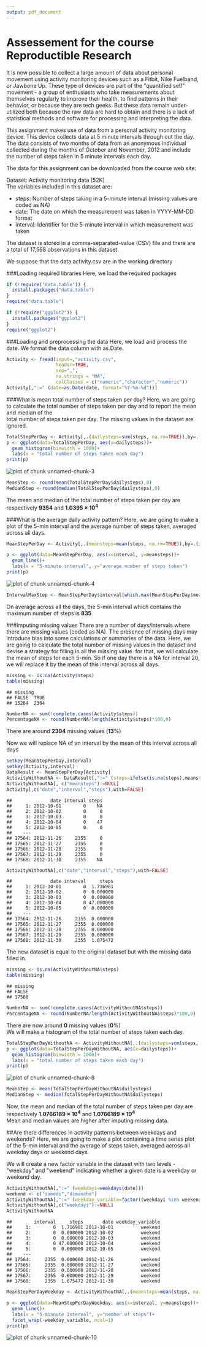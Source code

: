 ```yaml
---
output: pdf_document
---
```


# Assessement for the course Reproductible Research 

It is now possible to collect a large amount of data about personal movement using activity monitoring devices such as a   Fitbit, Nike Fuelband, or Jawbone Up. These type of devices are part of the "quantified self" movement - a group of   enthusiasts who take measurements about themselves regularly to improve their health, to find patterns in their behavior, or   because they are tech geeks. But these data remain under-utilized both because the raw data are hard to obtain and there   is a lack of statistical methods and software for processing and interpreting the data.  
  
This assignment makes use of data from a personal activity monitoring device. This device collects data at 5 minute   intervals through out the day. The data consists of two months of data from an anonymous individual collected during the   months of October and November, 2012 and include the number of steps taken in 5 minute intervals each day.  
  
The data for this assignment can be downloaded from the course web site:  
  
Dataset: Activity monitoring data [52K]  
The variables included in this dataset are:  
  
- steps: Number of steps taking in a 5-minute interval (missing values are coded as NA)  
- date: The date on which the measurement was taken in YYYY-MM-DD format  
- interval: Identifier for the 5-minute interval in which measurement was taken  

The dataset is stored in a comma-separated-value (CSV) file and there are a total of 17,568 observations in this dataset.      
  
We suppose that the data activity.csv are in the working directory

###Loading required libraries
Here, we load the required packages

```r
if (!require("data.table")) {
  install.packages("data.table")
}
require("data.table")

if (!require("ggplot2")) {
  install.packages("ggplot2")
}
require("ggplot2")
```
###Loading and preprocessing the data
Here, we load and process the date. We format the data column with as.Date.

```r
Activity <- fread(input=,"activity.csv",
                  header=TRUE,
                  sep=",",
                  na.strings = "NA",
                  colClasses = c("numeric","character","numeric"))
Activity[,":=" (date=as.Date(date, format="%Y-%m-%d"))]
```
###What is mean total number of steps taken per day?
Here, we are going to calculate the total number of steps taken per day and to report the mean and median of the  
total number of steps taken per day. The missing values in the dataset are ignored.

```r
TotalStepPerDay <- Activity[,.(dailysteps=sum(steps, na.rm=TRUE)),by=.(date)]
p <- ggplot(data=TotalStepPerDay, aes(x=dailysteps))+
  geom_histogram(binwidth = 1000)+
  labs(x = "total number of steps taken each day")
print(p)
```

![plot of chunk unnamed-chunk-3](figure/unnamed-chunk-3-1.png)

```r
MeanStep <- round(mean(TotalStepPerDay$dailysteps),0)
MedianStep <-round(median(TotalStepPerDay$dailysteps),0)
```
The mean and median of the total number of steps taken per day are respectively **9354** and **1.0395 &times; 10<sup>4</sup>**

###What is the average daily activity pattern?
Here, we are going to make a plot of the 5-min interval and the average number of steps taken, averaged across all days.

```r
MeanStepPerDay <- Activity[,.(meansteps=mean(steps, na.rm=TRUE)),by=.(interval)]

p <- ggplot(data=MeanStepPerDay, aes(x=interval, y=meansteps))+
  geom_line()+
  labs(x = "5-minute interval", y="average number of steps taken")
print(p)
```

![plot of chunk unnamed-chunk-4](figure/unnamed-chunk-4-1.png)

```r
IntervalMaxStep <- MeanStepPerDay$interval[which.max(MeanStepPerDay$meansteps)]
```
On average across all the days, the 5-min interval which contains the maximum number of steps is **835**  

###Imputing missing values
There are a number of days/intervals where there are missing values (coded as NA). The presence of missing days may introduce bias into some calculations or summaries of the data.
Here, we are going to calculate the total number of missing values in the dataset and devise a strategy for filling in all the missing value. for that, we will calculate the mean of steps for each 5-min. So if one day there is a NA for interval 20, we will replace it by the mean of this interval across all days.  

```r
missing <- is.na(Activity$steps)
table(missing)
```

```
## missing
## FALSE  TRUE 
## 15264  2304
```

```r
NumberNA <- sum(!complete.cases(Activity$steps))
PercentageNA <- round(NumberNA/length(Activity$steps)*100,0)
```
There are around **2304** missing values (**13**%)  
    
Now we will replace NA of an interval by the mean of this interval across all days


```r
setkey(MeanStepPerDay,interval)
setkey(Activity,interval)
DataResult <- MeanStepPerDay[Activity]
ActivityWithoutNA <- DataResult[,":=" (steps=ifelse(is.na(steps),meansteps,steps))]
ActivityWithoutNA[, c("meansteps"):=NULL]
Activity[,c("date","interval","steps"),with=FALSE]
```

```
##              date interval steps
##     1: 2012-10-01        0    NA
##     2: 2012-10-02        0     0
##     3: 2012-10-03        0     0
##     4: 2012-10-04        0    47
##     5: 2012-10-05        0     0
##    ---                          
## 17564: 2012-11-26     2355     0
## 17565: 2012-11-27     2355     0
## 17566: 2012-11-28     2355     0
## 17567: 2012-11-29     2355     0
## 17568: 2012-11-30     2355    NA
```

```r
ActivityWithoutNA[,c("date","interval","steps"),with=FALSE]
```

```
##              date interval     steps
##     1: 2012-10-01        0  1.716981
##     2: 2012-10-02        0  0.000000
##     3: 2012-10-03        0  0.000000
##     4: 2012-10-04        0 47.000000
##     5: 2012-10-05        0  0.000000
##    ---                              
## 17564: 2012-11-26     2355  0.000000
## 17565: 2012-11-27     2355  0.000000
## 17566: 2012-11-28     2355  0.000000
## 17567: 2012-11-29     2355  0.000000
## 17568: 2012-11-30     2355  1.075472
```
The new dataset is equal to the original dataset but with the missing data filled in.


```r
missing <- is.na(ActivityWithoutNA$steps)
table(missing)
```

```
## missing
## FALSE 
## 17568
```

```r
NumberNA <- sum(!complete.cases(ActivityWithoutNA$steps))
PercentageNA <- round(NumberNA/length(ActivityWithoutNA$steps)*100,0)
```
There are now around **0** missing values (**0**%)  
We will make a histogram of the total number of steps taken each day.

```r
TotalStepPerDayWithoutNA <- ActivityWithoutNA[,.(dailysteps=sum(steps, na.rm=TRUE)),by=.(date)]
p <- ggplot(data=TotalStepPerDayWithoutNA, aes(x=dailysteps))+
  geom_histogram(binwidth = 1000)+
  labs(x = "total number of steps taken each day")
print(p)
```

![plot of chunk unnamed-chunk-8](figure/unnamed-chunk-8-1.png)

```r
MeanStep <- mean(TotalStepPerDayWithoutNA$dailysteps)
MedianStep <- median(TotalStepPerDayWithoutNA$dailysteps)
```
Now, the mean and median of the total number of steps taken per day are respectively **1.0766189 &times; 10<sup>4</sup>** and **1.0766189 &times; 10<sup>4</sup>**  
Mean and median values are higher after imputing missing data.

##Are there differences in activity patterns between weekdays and weekends?
Here, we are going to make a plot containing a time series plot of the 5-min interval and the average of steps taken, averaged across all weekday days or weekend days.

We will create a new factor variable in the dataset with two levels - "weekday" and "weekend" indicating whether a given date is a weekday or weekend day.

```r
ActivityWithoutNA[,":=" (weekdayi=weekdays(date))]
weekend <- c("samedi","dimanche")
ActivityWithoutNA[,":=" (weekday_variable=factor((weekdayi %in% weekend), levels=c(TRUE,FALSE),labels=c("weekday","weekend")))]
ActivityWithoutNA[,c("weekdayi"):=NULL]
ActivityWithoutNA
```

```
##        interval     steps       date weekday_variable
##     1:        0  1.716981 2012-10-01          weekend
##     2:        0  0.000000 2012-10-02          weekend
##     3:        0  0.000000 2012-10-03          weekend
##     4:        0 47.000000 2012-10-04          weekend
##     5:        0  0.000000 2012-10-05          weekend
##    ---                                               
## 17564:     2355  0.000000 2012-11-26          weekend
## 17565:     2355  0.000000 2012-11-27          weekend
## 17566:     2355  0.000000 2012-11-28          weekend
## 17567:     2355  0.000000 2012-11-29          weekend
## 17568:     2355  1.075472 2012-11-30          weekend
```

```r
MeanStepPerDayWeekday <- ActivityWithoutNA[,.(meansteps=mean(steps, na.rm=TRUE)),by=.(interval, weekday_variable)]

p <- ggplot(data=MeanStepPerDayWeekday, aes(x=interval, y=meansteps))+
  geom_line()+
  labs(x = "5-minnute interval", y="nember of steps")+
  facet_wrap(~weekday_variable, ncol=1)
print(p)
```

![plot of chunk unnamed-chunk-10](figure/unnamed-chunk-10-1.png)

